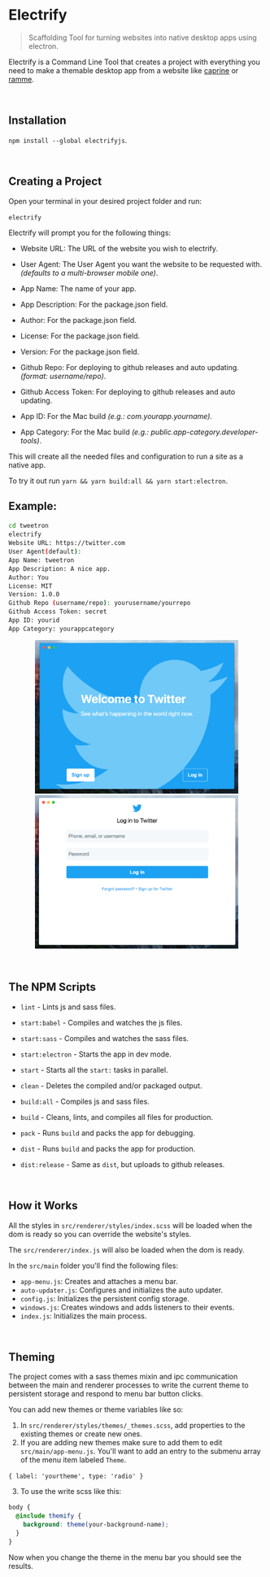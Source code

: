 # Electrify
> Scaffolding Tool for turning websites into native desktop apps using electron.

Electrify is a Command Line Tool that creates a project with everything you need to make a themable desktop app from a website like [caprine](https://github.com/sindresorhus/caprine) or [ramme](https://github.com/terkelg/ramme).

<br>

## Installation
`npm install --global electrifyjs`.

<br>

## Creating a Project
Open your terminal in your desired project folder and run:

`electrify`

Electrify will prompt you for the following things:
  + Website URL: The URL of the website you wish to electrify.

  + User Agent: The User Agent you want the website to be requested with. *(defaults to a multi-browser mobile one)*.

  + App Name: The name of your app.

  + App Description: For the package.json field.

  + Author: For the package.json field.

  + License: For the package.json field.

  + Version: For the package.json field.

  + Github Repo: For deploying to github releases and auto updating. *(format: username/repo)*.

  + Github Access Token: For deploying to github releases and auto updating.

  + App ID: For the Mac build *(e.g.: com.yourapp.yourname)*.

  + App Category: For the Mac build *(e.g.: public.app-category.developer-tools)*.

This will create all the needed files and configuration to run a site as a native app.

To try it out run `yarn && yarn build:all && yarn start:electron`.

## Example:
```bash
cd tweetron
electrify
Website URL: https://twitter.com
User Agent(default):
App Name: tweetron
App Description: A nice app.
Author: You
License: MIT
Version: 1.0.0
Github Repo (username/repo): yourusername/yourrepo
Github Access Token: secret
App ID: yourid
App Category: yourappcategory
```
<p align="center">
  <img alt="Example App Launch Screen" src="./example-launch-screen.png" width="400px">
  <img alt="Example App Launch Screen" src="./example-login-screen.png" width="400px">
</p>

<br>

## The NPM Scripts
  + `lint` - Lints js and sass files.

  + `start:babel` - Compiles and watches the js files.

  + `start:sass` - Compiles and watches the sass files.

  + `start:electron` - Starts the app in dev mode.

  + `start` - Starts all the `start:` tasks in parallel.

  + `clean` - Deletes the compiled and/or packaged output.

  + `build:all` - Compiles js and sass files.

  + `build` - Cleans, lints, and compiles all files for production.

  + `pack` - Runs `build` and packs the app for debugging.

  + `dist` - Runs `build` and packs the app for production.

  + `dist:release` - Same as `dist`, but uploads to github releases.

<br>

## How it Works
All the styles in `src/renderer/styles/index.scss` will be loaded when the dom is ready so you can override the website's styles.

The `src/renderer/index.js` will also be loaded when the dom is ready.

In the `src/main` folder you'll find the following files:

  + `app-menu.js`: Creates and attaches a menu bar.
  + `auto-updater.js`: Configures and initializes the auto updater.
  + `config.js`: Initializes the persistent config storage.
  + `windows.js`: Creates windows and adds listeners to their events.
  + `index.js`: Initializes the main process.

<br>

## Theming
The project comes with a sass themes mixin and ipc communication between the main and renderer processes to write the current theme to persistent storage and respond to menu bar button clicks.

You can add new themes or theme variables like so:
  1. In `src/renderer/styles/themes/_themes.scss`, add properties to the existing themes or create new ones.
  2. If you are adding new themes make sure to add them to edit `src/main/app-menu.js`. You'll want to add an entry to the submenu array of the menu item labeled `Theme`.

  `{ label: 'yourtheme', type: 'radio' }`

  3. To use the write scss like this:
  ```scss
  body {
    @include themify {
      background: theme(your-background-name);
    }
  }
  ```
  Now when you change the theme in the menu bar you should see the results.

